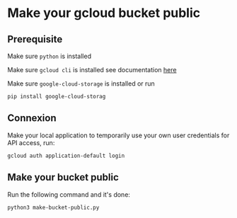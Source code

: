 # Make your gcloud bucket public

## Prerequisite

Make sure `python` is installed

Make sure `gcloud cli` is installed
see documentation [here](https://cloud.google.com/sdk/docs/install?hl=fr)

Make sure `google-cloud-storage` is installed or run

```
pip install google-cloud-storag
```

## Connexion

Make your local application to temporarily use your own user credentials for API access, run:

```
gcloud auth application-default login
```

## Make your bucket public

Run the following command and it's done:

```
python3 make-bucket-public.py
```
